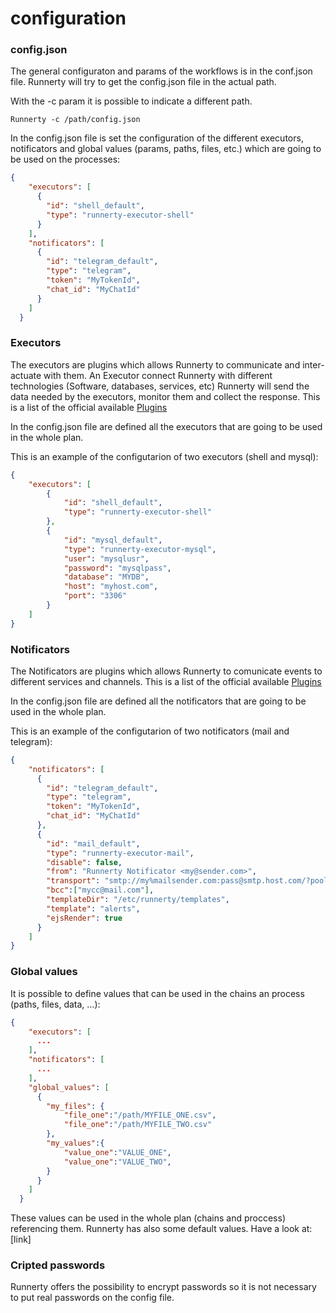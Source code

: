 # configuration

### config.json

The general configuraton and params of the workflows is in the conf.json file. Runnerty will try to get the config.json file in the actual path.

With the -c param it is possible to indicate a different path. 

```
Runnerty -c /path/config.json
```

In the config.json file is set the configuration of the different executors, notificators and global values (params, paths, files, etc.) which are going to be used on the processes: 

```json
{
    "executors": [
      {
        "id": "shell_default",
        "type": "runnerty-executor-shell"
      }
    ],
    "notificators": [
      {
        "id": "telegram_default",
        "type": "telegram",
        "token": "MyTokenId",
        "chat_id": "MyChatId"
      }
    ]
  }
```

### Executors

The executors are plugins which allows Runnerty to communicate and inter-actuate with them. An Executor connect Runnerty with different technologies (Software, databases, services, etc) Runnerty will send the data needed by the executors, monitor them and collect the response. This is a list of the official available [Plugins]

In the config.json file are defined all the executors that are going to be used in the whole plan. 

This is an example of the configutarion of two executors (shell and mysql):

```json
{
    "executors": [
        {
            "id": "shell_default",
            "type": "runnerty-executor-shell"
        },
        {
            "id": "mysql_default",
            "type": "runnerty-executor-mysql",
            "user": "mysqlusr",
            "password": "mysqlpass",
            "database": "MYDB",
            "host": "myhost.com",
            "port": "3306"
        }
    ]
}
```

### Notificators

The Notificators are plugins which allows Runnerty to comunicate events to different services and channels. This is a list of the official available [Plugins]

In the config.json file are defined all the notificators that are going to be used in the whole plan.

This is an example of the configutarion of two notificators (mail and telegram):

```json
{
    "notificators": [
      {
        "id": "telegram_default",
        "type": "telegram",
        "token": "MyTokenId",
        "chat_id": "MyChatId"
      },
      {
        "id": "mail_default",
        "type": "runnerty-executor-mail",
        "disable": false,
        "from": "Runnerty Notificator <my@sender.com>",
        "transport": "smtp://my%mailsender.com:pass@smtp.host.com/?pool=true",
        "bcc":["mycc@mail.com"],
        "templateDir": "/etc/runnerty/templates",
        "template": "alerts",
        "ejsRender": true
      }
    ]
}
```

### Global values

It is possible to define values that can be used in the chains an process (paths, files, data, …):

```json
{
    "executors": [
      ...
    ],
    "notificators": [
      ...
    ],
    "global_values": [
      {
        "my_files": {
        	"file_one":"/path/MYFILE_ONE.csv",
            "file_one":"/path/MYFILE_TWO.csv"
      	},
        "my_values":{
            "value_one":"VALUE_ONE",
            "value_one":"VALUE_TWO",
        }
      }
    ]
  }
```

These values can be used in the whole plan (chains and proccess) referencing them. Runnerty has also some default values. Have a look at: [link]


### Cripted passwords

Runnerty offers the possibility to encrypt passwords so it is not necessary to put real passwords on the config file.

[Plugins]: https://github.com/Coderty/runnerty/blob/master/docs/plugins.md
